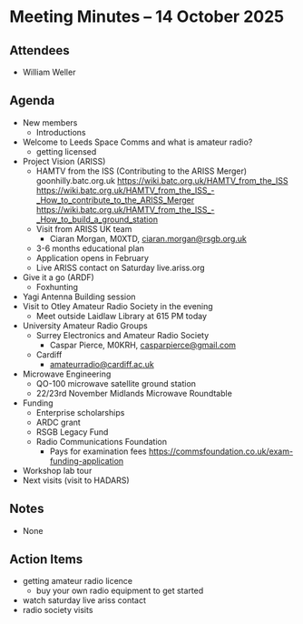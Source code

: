 # Meeting Minutes – 14 October 2025

## Attendees
- William Weller

## Agenda
- New members
  - Introductions
- Welcome to Leeds Space Comms and what is amateur radio?
  - getting licensed 
- Project Vision (ARISS)
  - HAMTV from the ISS (Contributing to the ARISS Merger)
  goonhilly.batc.org.uk
  https://wiki.batc.org.uk/HAMTV_from_the_ISS
  https://wiki.batc.org.uk/HAMTV_from_the_ISS_-_How_to_contribute_to_the_ARISS_Merger
  https://wiki.batc.org.uk/HAMTV_from_the_ISS_-_How_to_build_a_ground_station
  - Visit from ARISS UK team
    - Ciaran Morgan, M0XTD, ciaran.morgan@rsgb.org.uk
  - 3-6 months educational plan
  - Application opens in February
  - Live ARISS contact on Saturday
  live.ariss.org
- Give it a go (ARDF)
  - Foxhunting
- Yagi Antenna Building session
- Visit to Otley Amateur Radio Society in the evening
  - Meet outside Laidlaw Library at 615 PM today
- University Amateur Radio Groups
  - Surrey Electronics and Amateur Radio Society
    - Caspar Pierce, M0KRH, casparpierce@gmail.com
  - Cardiff
    - amateurradio@cardiff.ac.uk
- Microwave Engineering
  - QO-100 microwave satellite ground station
  - 22/23rd November Midlands Microwave Roundtable
- Funding
  - Enterprise scholarships
  - ARDC grant
  - RSGB Legacy Fund
  - Radio Communications Foundation
    - Pays for examination fees 
    https://commsfoundation.co.uk/exam-funding-application
- Workshop lab tour
- Next visits (visit to HADARS)

## Notes
- None

## Action Items
- getting amateur radio licence
  - buy your own radio equipment to get started
- watch saturday live ariss contact
- radio society visits
